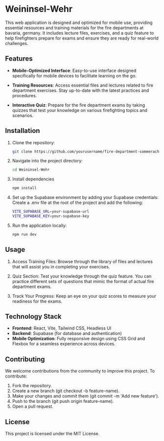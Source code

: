 # Weininsel-Wehr

This web application is designed and optimized for mobile use, providing essential resources and training materials for the fire departments at bavaria, germany.
It includes lecture files, exercises, and a quiz feature to help firefighters prepare for exams and ensure they are ready for real-world challenges.

## Features

- **Mobile-Optimized Interface**: Easy-to-use interface designed specifically for mobile devices to facilitate learning on the go.
- **Training Resources**: Access essential files and lectures related to fire department exercises. Stay up-to-date with the latest practices and procedures.

- **Interactive Quiz**: Prepare for the fire department exams by taking quizzes that test your knowledge on various firefighting topics and scenarios.

## Installation

1. Clone the repository:

   ```bash
   git clone https://github.com/yourusername/fire-department-sommerach-app.git

   ```

2. Navigate into the project directory:

   ```bash
   cd Weininsel-Wehr

   ```

3. Install dependencies

   ```bash
   npm install

   ```

4. Set up the Supabase environment by adding your Supabase credentials:
   Create a .env file at the root of the project and add the following:

   ```bash
   VITE_SUPABASE_URL=your-supabase-url
   VITE_SUPABASE_KEY=your-supabase-key

   ```

5. Run the application locally:
   ```bash
   npm run dev
   ```

## Usage

1. Access Training Files: Browse through the library of files and lectures that will assist you in completing your exercises.

2. Quiz Section: Test your knowledge through the quiz feature. You can practice different sets of questions that mimic the format of actual fire department exams.

3. Track Your Progress: Keep an eye on your quiz scores to measure your readiness for the exams.

## Technology Stack

- **Frontend**: React, Vite, Tailwind CSS, Headless UI
- **Backend**: Supabase (for database and authentication)
- **Mobile Optimization**: Fully responsive design using CSS Grid and Flexbox for a seamless experience across devices.

## Contributing

We welcome contributions from the community to improve this project. To contribute:

1. Fork the repository.
2. Create a new branch (git checkout -b feature-name).
3. Make your changes and commit them (git commit -m 'Add new feature').
4. Push to the branch (git push origin feature-name).
5. Open a pull request.

## License

This project is licensed under the MIT License.
